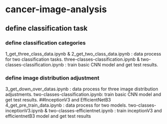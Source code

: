 # cancer-image-analysis
## define classification task
### define classification categories
1_get_three_class_data.ipynb & 2_get_two_class_data.ipynb : data process for two classification tasks.
three-classes-classification.ipynb & two-classes-classification.ipynb : train basic CNN model and get test results.
### define image distribution adjustment
3_get_down_over_datas.ipynb : data process for three image distribution adjustments.
two-classes-classification.ipynb: train basic CNN model and get test results.
##InceptionV3 and EfficientNetB3
4_get_pre_train_data.ipynb : data process for two models.
two-classes-inceptionV3.ipynb & two-classes-efficientnet.ipynb : train inceptionV3 and efficientnetB3 model and get test results
